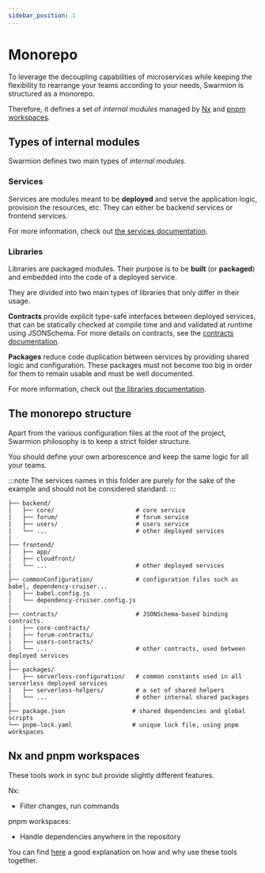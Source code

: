 ```yaml
---
sidebar_position: 1
---
```


# Monorepo

To leverage the decoupling capabilities of microservices while keeping the flexibility to rearrange your teams according to your needs, Swarmion is structured as a monorepo.

Therefore, it defines a set of _internal modules_ managed by [Nx](https://nx.dev/) and [pnpm workspaces](https://pnpm.io/workspaces).

## Types of internal modules

Swarmion defines two main types of _internal modules_.

### Services

Services are modules meant to be **deployed** and serve the application logic, provision the resources, etc. They can either be backend services or frontend services.

For more information, check out [the services documentation](./services).

### Libraries

Libraries are packaged modules. Their purpose is to be **built** (or **packaged**) and embedded into the code of a deployed service.

They are divided into two main types of libraries that only differ in their usage.

**Contracts** provide explicit type-safe interfaces between deployed services, that can be statically checked at compile time and and validated at runtime using JSONSchema. For more details on contracts, see the [contracts documentation](../serverless-contracts/concepts).

**Packages** reduce code duplication between services by providing shared logic and configuration. These packages must not become too big in order for them to remain usable and must be well documented.

For more information, check out [the libraries documentation](./libraries).

## The monorepo structure

Apart from the various configuration files at the root of the project, Swarmion philosophy is to keep a strict folder structure.

You should define your own arborescence and keep the same logic for all your teams.

:::note
The services names in this folder are purely for the sake of the example and should not be considered standard.
:::

```
├── backend/
|   ├── core/                       # core service
|   ├── forum/                      # forum service
|   ├── users/                      # users service
|   └── ...                         # other deployed services
|
├── frontend/
|   ├── app/
|   ├── cloudfront/
|   └── ...                         # other deployed services
|
├── commonConfiguration/            # configuration files such as babel, dependency-cruiser...
|   ├── babel.config.js
|   └── dependency-cruiser.config.js
|
├── contracts/                      # JSONSchema-based binding contracts.
|   ├── core-contracts/
|   ├── forum-contracts/
|   ├── users-contracts/
|   └── ...                         # other contracts, used between deployed services
|
├── packages/
|   ├── serverless-configuration/   # common constants used in all serverless deployed services
|   ├── serverless-helpers/         # a set of shared helpers
|   └── ...                         # other internal shared packages
|
├── package.json                   # shared dependencies and global scripts
└── pnpm-lock.yaml                 # unique lock file, using pnpm workspaces

```

## Nx and pnpm workspaces

These tools work in sync but provide slightly different features.

Nx:

- Filter changes, run commands

pnpm workspaces:

- Handle dependencies anywhere in the repository

You can find [here](https://nx.dev/getting-started/nx-core) a good explanation on how and why use these tools together.
